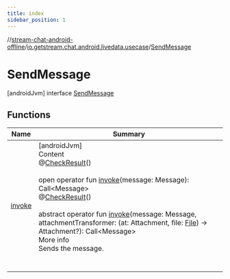 ```yaml
---
title: index
sidebar_position: 1
---
```

//[stream-chat-android-offline](../../../index.md)/[io.getstream.chat.android.livedata.usecase](../index.md)/[SendMessage](index.md)



# SendMessage  
 [androidJvm] interface [SendMessage](index.md)   


## Functions  
  
|  Name |  Summary | 
|---|---|
| <a name="io.getstream.chat.android.livedata.usecase/SendMessage/invoke/#io.getstream.chat.android.client.models.Message/PointingToDeclaration/"></a>[invoke](invoke.md)| <a name="io.getstream.chat.android.livedata.usecase/SendMessage/invoke/#io.getstream.chat.android.client.models.Message/PointingToDeclaration/"></a>[androidJvm]  <br/>Content  <br/>@[CheckResult](https://developer.android.com/reference/kotlin/androidx/annotation/CheckResult.html)()  <br/>  <br/>open operator fun [invoke](invoke.md)(message: Message): Call&lt;Message&gt;  <br/>@[CheckResult](https://developer.android.com/reference/kotlin/androidx/annotation/CheckResult.html)()  <br/>  <br/>abstract operator fun [invoke](invoke.md)(message: Message, attachmentTransformer: (at: Attachment, file: [File](https://developer.android.com/reference/kotlin/java/io/File.html)) -&gt; Attachment?): Call&lt;Message&gt;  <br/>More info  <br/>Sends the message.  <br/><br/><br/>|

